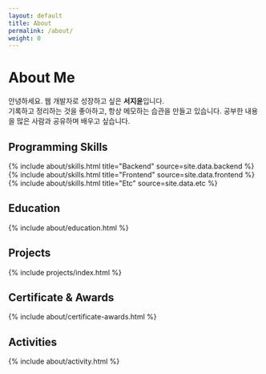 ```yaml
---
layout: default
title: About
permalink: /about/
weight: 0
---
```


<div class="col-lg-10 mx-auto mt-5">
  <div class="markdown-body">
    <h1>About Me</h1>
    <p>
      안녕하세요. 웹 개발자로 성장하고 싶은 <b>서지윤</b>입니다.<br>
      기록하고 정리하는 것을 좋아하고, 항상 메모하는 습관을 만들고 있습니다. 공부한 내용을 많은 사람과 공유하며 배우고 싶습니다.
    </p>
  </div>

  <div class="markdown-body">
    <h2>Programming Skills</h2>
    <div class="row">
      {% include about/skills.html title="Backend" source=site.data.backend %}
      {% include about/skills.html title="Frontend" source=site.data.frontend %}
      {% include about/skills.html title="Etc" source=site.data.etc %}
    </div>
  </div>

  <h2>Education</h2>
  <div class="row">
  {% include about/education.html %}
  </div>

  <h2>Projects</h2>
  <div class="row">
  {% include projects/index.html %}
  </div>

  <h2>Certificate & Awards</h2>
  <div class="row">
  {% include about/certificate-awards.html %}
  </div>

  <h2>Activities</h2>
  <div class="row">
  {% include about/activity.html %}
  </div>
</div>
